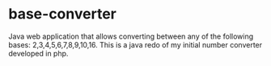# base-converter

Java web application that allows converting between any of the following bases: 2,3,4,5,6,7,8,9,10,16. 
This is a java redo of my initial number converter developed in php. 
